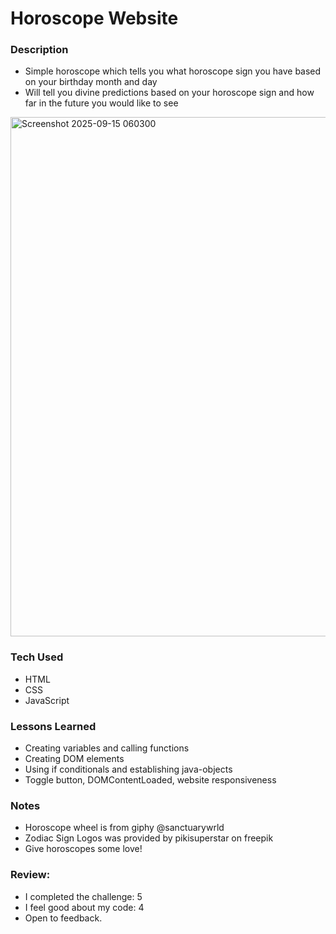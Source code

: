 # Horoscope Website

### Description
- Simple horoscope which tells you what horoscope sign you have based on your birthday month and day
- Will tell you divine predictions based on your horoscope sign and how far in the future you would like to see

<img width="1867" height="831" alt="Screenshot 2025-09-15 060300" src="https://github.com/user-attachments/assets/5bbd8d6c-cdd2-44a6-a845-f34417b5c20c" />


### Tech Used
- HTML
- CSS
- JavaScript

### Lessons Learned
- Creating variables and calling functions
- Creating DOM elements
- Using if conditionals and establishing java-objects
- Toggle button, DOMContentLoaded, website responsiveness

### Notes
- Horoscope wheel is from giphy @sanctuarywrld
- Zodiac Sign Logos was provided by pikisuperstar on freepik
- Give horoscopes some love!

### Review:

- I completed the challenge: 5
- I feel good about my code: 4
- Open to feedback.

